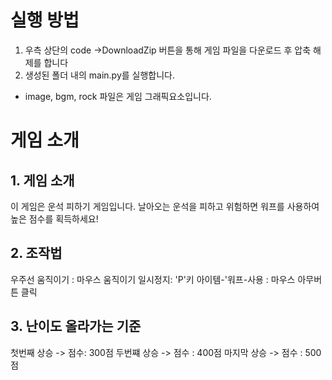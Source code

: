 # 실행 방법
1. 우측 상단의 code ->DownloadZip 버튼을 통해 게임 파일을 다운로드 후 압축 해제를 합니다
2. 생성된 폴더 내의 main.py를 실행합니다.

  * image, bgm, rock 파일은 게임 그래픽요소입니다.
  
# 게임 소개
## 1. 게임 소개
이 게임은 운석 피하기 게임입니다. 날아오는 운석을 피하고 위험하면 워프를 사용하여 높은 점수를 획득하세요!

## 2. 조작법
우주선 움직이기 : 마우스 움직이기
일시정지: 'P'키
아이템-'워프-사용 : 마우스 아무버튼 클릭

## 3. 난이도 올라가는 기준
첫번째 상승 -> 점수: 300점
두번쨰 상승 -> 점수 : 400점
마지막 상승 -> 점수 : 500점
